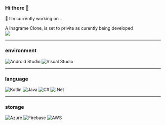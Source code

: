 ### Hi there 👋

🔭 I’m currently working on ...<br />
<!-- [![Readme Card](https://github-readme-stats.vercel.app/api/pin/?username=KyleGilmartin&repo=StepFitFrontEnd)](https://github.com/anuraghazra/github-readme-stats)
[![Readme Card](https://github-readme-stats.vercel.app/api/pin/?username=KyleGilmartin&repo=StepFitBackEnd)](https://github.com/anuraghazra/github-readme-stats) -->
A Inagrame Clone, is set to privite as curently being developed
<br />
<img src="https://github-readme-stats.vercel.app/api/top-langs/?username=KyleGilmartin&layout=compact"/>

---
### environment
![Android Studio](https://img.shields.io/badge/Android%20Studio-3DDC84.svg?style=for-the-badge&logo=android-studio&logoColor=white)
![Visual Studio](https://img.shields.io/badge/Visual%20Studio-5C2D91.svg?style=for-the-badge&logo=visual-studio&logoColor=white)

---
### language
![Kotlin](https://img.shields.io/badge/kotlin-%230095D5.svg?style=for-the-badge&logo=kotlin&logoColor=white)
![Java](https://img.shields.io/badge/java-%23ED8B00.svg?style=for-the-badge&logo=java&logoColor=white)
![C#](https://img.shields.io/badge/c%23-%23239120.svg?style=for-the-badge&logo=c-sharp&logoColor=white)
![.Net](https://img.shields.io/badge/.NET-5C2D91?style=for-the-badge&logo=.net&logoColor=white)

---
### storage
![Azure](https://img.shields.io/badge/azure-%230072C6.svg?style=for-the-badge&logo=microsoftazure&logoColor=white)
![Firebase](https://img.shields.io/badge/firebase-%23039BE5.svg?style=for-the-badge&logo=firebase)
![AWS](https://img.shields.io/badge/AWS-%23FF9900.svg?style=for-the-badge&logo=amazon-aws&logoColor=white)
